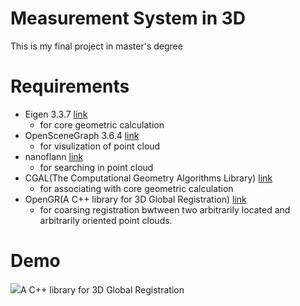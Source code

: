 # Measurement System in 3D
This is my final project in master's degree

# Requirements
- Eigen 3.3.7 [link](http://eigen.tuxfamily.org/index.php?title=Main_Page)
  - for core geometric calculation
- OpenSceneGraph 3.6.4 [link](http://www.openscenegraph.org/)
  - for visulization of point cloud
- nanoflann [link](https://github.com/jlblancoc/nanoflann)
  - for searching in point cloud
- CGAL(The Computational Geometry Algorithms Library) [link](https://www.cgal.org/)
  - for associating with core geometric calculation
- OpenGR(A C++ library for 3D Global Registration) [link](https://github.com/STORM-IRIT/OpenGR)
  - for coarsing registration bwtween two arbitrarily located and arbitrarily oriented point clouds.

# Demo
![](./demo/demo.gif)A C++ library for 3D Global Registration